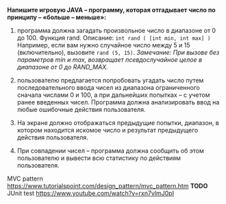 
**Напишите игровую JAVA – программу, которая отгадывает число по принципу – «больше – меньше»:**

1. программа должна загадать произвольное число в диапазоне от 0 до 100.
   Функция rand. Описание:
   `int rand ( [int min, int max] )`
   Например, если вам нужно случайное число между 5 и 15 (включительно), вызовите `rand (5, 15)`.
   _Замечание: При вызове без параметров min и max, возвращает псевдослучайное целое в диапазоне от 0 до RAND_MAX._

2. пользователю предлагается попробовать угадать число путем последовательного ввода чисел из диапазона ограниченного сначала числами 0 и 100, а при дальнейших попытках – с учетом ранее введенных чисел. Программа должна анализировать ввод на любые ошибочные действия пользователя.

3. На экране должно отображаться предыдущие попытки, диапазон, в котором находится искомое число и результат предыдущего действия пользователя.

4. При совпадении чисел – программа должна сообщить об этом пользователю и вывести всю статистику по действиям пользователя.
   
MVC pattern https://www.tutorialspoint.com/design_pattern/mvc_pattern.htm
**TODO**
JUnit test https://www.youtube.com/watch?v=rxn7vlmJ0pI

